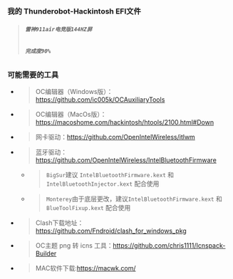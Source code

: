 ### **我的 Thunderobot-Hackintosh EFI文件**
> ###### **`雷神911air电竞版144HZ屏`** 
> ###### **`完成度90%`** 

### **可能需要的工具**
- > OC编辑器（Windows版）：https://github.com/ic005k/OCAuxiliaryTools
- > OC编辑器（MacOs版）：https://macoshome.com/hackintosh/htools/2100.html#Down
- > 网卡驱动：https://github.com/OpenIntelWireless/itlwm
- > 蓝牙驱动：https://github.com/OpenIntelWireless/IntelBluetoothFirmware
  - > `BigSur`建议 `IntelBluetoothFirmware.kext` 和 `IntelBluetoothInjector.kext` 配合使用
  - > `Monterey`由于底层更改，建议`IntelBluetoothFirmware.kext` 和 `BlueToolFixup.kext` 配合使用
- > Clash下载地址：https://github.com/Fndroid/clash_for_windows_pkg
- > OC主题 png 转 icns 工具：https://github.com/chris1111/Icnspack-Builder
- > MAC软件下载:https://macwk.com/
